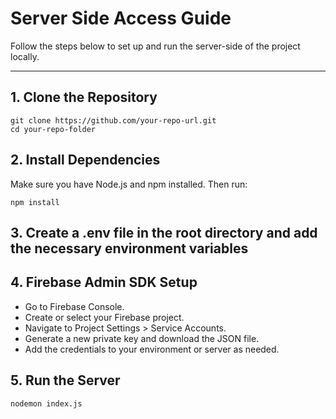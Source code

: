 # Server Side Access Guide
Follow the steps below to set up and run the server-side of the project locally.

---

## 1. Clone the Repository

```
git clone https://github.com/your-repo-url.git
cd your-repo-folder
```

## 2. Install Dependencies
Make sure you have Node.js and npm installed. Then run:
```
npm install
```

## 3. Create a .env file in the root directory and add the necessary environment variables

## 4. Firebase Admin SDK Setup
- Go to Firebase Console.
- Create or select your Firebase project.
- Navigate to Project Settings > Service Accounts.
- Generate a new private key and download the JSON file.
- Add the credentials to your environment or server as needed.

## 5. Run the Server
```
nodemon index.js
```
